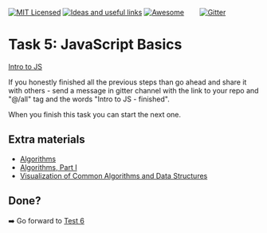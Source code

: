 [![MIT Licensed][icon-mit]][license]
[![Ideas and useful links][icon-ideas]][ideas]
[![Awesome][icon-awesome]][awesome]
&nbsp;&nbsp;&nbsp;&nbsp;&nbsp;&nbsp;
[![Gitter][icon-chat]][chat]

# Task 5: JavaScript Basics

[Intro to JS](https://www.udacity.com/course/intro-to-javascript--ud803)

If you honestly finished all the previous steps than go ahead and share it with others - send a message in gitter channel with the link to your repo and "@/all" tag and the words "Intro to JS - finished".

When you finish this task you can start the next one.

## Extra materials

- [Algorithms](https://www.khanacademy.org/computing/computer-science/algorithms)
- [Algorithms, Part I](https://www.coursera.org/learn/algorithms-part1)
- [Visualization of Common Algorithms and Data Structures](https://www.cs.usfca.edu/~galles/visualization/Algorithms.html)

## Done?

➡️ Go forward to [Test 6](js-oop.md)


[icon-chat]: https://badges.gitter.im/Kottans/frontend.svg
[icon-mit]: https://img.shields.io/badge/license-MIT-blue.svg
[icon-ideas]: https://img.shields.io/badge/google--doc-ideas-ff69b4.svg
[icon-awesome]: https://cdn.rawgit.com/sindresorhus/awesome/d7305f38d29fed78fa85652e3a63e154dd8e8829/media/badge.svg

[license]: https://github.com/Kottans/web/blob/master/LICENSE.md
[awesome]: https://github.com/sindresorhus/awesome#front-end-development
[ideas]: https://docs.google.com/spreadsheets/d/1bZJhYjK3VHOS2HmQb2Fs4aHfEBt8mp1F09j9nEEDaqE/edit#gid=818017811
[chat]: https://gitter.im/Kottans/frontend?utm_source=badge&utm_medium=badge&utm_campaign=pr-badge
